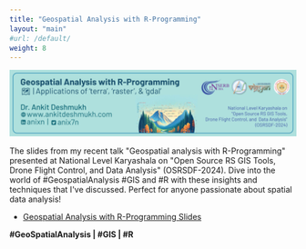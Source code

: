 ```yaml
---
title: "Geospatial Analysis with R-Programming"
layout: "main"
#url: /default/
weight: 8
---
```

![header](Outline.png)

The slides from my recent talk "Geospatial analysis with R-Programming" presented at National Level Karyashala on "Open Source RS GIS Tools, Drone Flight Control, and  Data Analysis" (OSRSDF-2024). Dive into the world of #GeospatialAnalysis #GIS and #R with these insights and techniques that I've discussed. Perfect for anyone passionate about spatial data analysis!

- [Geospatial Analysis with R-Programming Slides ](/Slides/2024031_Geospatial_Analysis_with_R/SlidesFile/Slides.html)

**#GeoSpatialAnalysis | #GIS | #R**

